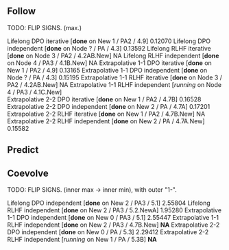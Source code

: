 ## Follow

TODO: FLIP SIGNS. (max.)

Lifelong DPO iterative     [**done** on New 1 / PA2 / 4.9]   0.12070
Lifelong DPO independent    [**done** on Node ? / PA / 4.3]   0.13592
Lifelong RLHF iterative   [**done** on Node 3 / PA2 / 4.2AB.New]   NA
Lifelong RLHF independent      [**done** on Node 4 / PA3 / 4.1B.New]   NA
Extrapolative 1-1 DPO iterative      [**done** on New 1 / PA2 / 4.9]    0.13165
Extrapolative 1-1 DPO independent     [**done** on Node ? / PA / 4.3]    0.15195
Extrapolative 1-1 RLHF iterative   [**done** on Node 3 / PA2 / 4.2AB.New]   NA
Extrapolative 1-1 RLHF independent     [*running* on Node 4 / PA3 / 4.1C.New]  
Extrapolative 2-2 DPO iterative   [**done** on New 1 / PA2 / 4.7B]     0.16528
Extrapolative 2-2 DPO independent   [**done** on New 2 / PA / 4.7A]    0.17201
Extrapolative 2-2 RLHF iterative   [**done** on New 1 / PA2 / 4.7B.New]   NA
Extrapolative 2-2 RLHF independent   [**done** on New 2 / PA / 4.7A.New]    0.15582


## Predict




## Coevolve

TODO: FLIP SIGNS. (inner max -> inner min), with outer "1-".

Lifelong DPO independent   [**done** on New 2 / PA3 / 5.1]    2.55804
Lifelong RLHF independent  [**done** on New 2 / PA3 / 5.2.NewA]   1.95280
Extrapolative 1-1 DPO independent   [**done** on New 0 / PA3 / 5.1]   2.55447
Extrapolative 1-1 RLHF independent  [**done** on New 2 / PA3 / 4.7B.New]   **NA**
Extrapolative 2-2 DPO independent     [**done** on New 0 / PA / 5.3]   2.29412
Extrapolative 2-2 RLHF independent     [*running* on New 1 / PA / 5.3B]   **NA**